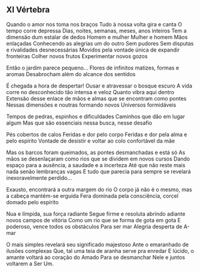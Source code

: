 ## XI Vértebra

Quando o amor nos toma nos braços
Tudo à nossa volta gira e canta
O tempo corre depressa
Dias, noites, semanas, meses, anos inteiros
Tem a dimensão dum estalar de dedos
Homem e mulher
Mulher e homem
Mãos enlaçadas
Conhecendo as alegrias um do outro
Sem pudores
Sem disputas e rivalidades desnecessárias
Movidos pela vontade única de expandir fronteiras
Colher novos frutos
Experimentar novos gozos

Então o jardim parece pequeno...
Flores de infinitos matizes, formas e aromas
Desabrocham além do alcance dos sentidos

É chegada a hora de despertar!
Ousar e atravessar o bosque escuro
A vida corre no desconhecido tão intensa e veloz
Quanto vibra aqui dentro
Extensão desse enlace de mãos e almas que se encontram como pontes
Nessas dimensões e noutras formando novos Universos formidáveis

Tempos de pedras, espinhos e dificuldades
Caminhos que dão em lugar algum
Mas que são essenciais nessa busca, nesse desafio

Pés cobertos de calos
Feridas e dor pelo corpo
Feridas e dor pela alma e pelo espírito
Vontade de desistir e voltar ao colo confortável da mãe

Mas os barcos foram queimados, as pontes desmanchadas e está só
As mãos se desenlaçaram como rios que se dividem em novos cursos
Dando espaço para a ausência, a saudade e a incerteza
Até que não reste mais nada senão lembranças vagas
E tudo que parecia para sempre se revelará inexoravelmente perdido...

Exausto, encontrará a outra margem do rio
O corpo já não é o mesmo, mas a cabeça mantém-se erguida
Fera dominada pela consciência, corcel domado pelo espírito

Nua e límpida, sua força radiante
Segue firme e resoluta abrindo adiante novos campos de vitória
Como um rio que se forma de gota em gota
E poderoso, vence todos os obstáculos
Para ser mar
Alegria desperta de A-mar

O mais simples revelará seu significado majestoso
Ante o emaranhado de ilusões complexas
Que, tal uma teia de aranha serve pra enredar
E lúcido, o amante voltará ao coração do Amado
Para se desmanchar Nele e juntos voltarem a Ser Um.
